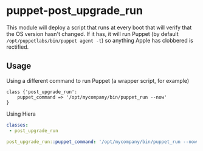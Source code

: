 # puppet-post_upgrade_run

This module will deploy a script that runs at every boot that will verify that the OS version hasn't changed. If it has, it will run Puppet (by default `/opt/puppetlabs/bin/puppet agent -t`) so anything Apple has clobbered is rectified.

## Usage

Using a different command to run Puppet (a wrapper script, for example)

``` puppet
class {'post_upgrade_run':
    puppet_command => '/opt/mycompany/bin/puppet_run --now'    
}
```

Using Hiera

``` yaml
classes:
 - post_upgrade_run

post_upgrade_run::puppet_command: '/opt/mycompany/bin/puppet_run --now'
```
